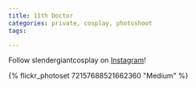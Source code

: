 ```yaml
---
title: 11th Doctor
categories: private, cosplay, photoshoot
tags: 

---
```


Follow slendergiantcosplay on [Instagram](https://www.instagram.com/slendergiantcosplay)!

{% flickr_photoset 72157688521662360 "Medium" %}